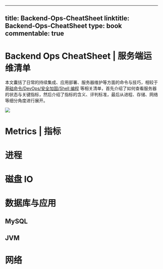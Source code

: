 
---
title: Backend-Ops-CheatSheet
linktitle: Backend-Ops-CheatSheet
type: book
commentable: true
---

# Backend Ops CheatSheet | 服务端运维清单

本文囊括了日常的持续集成、应用部署、服务器维护等方面的命令与技巧，相较于 [基础命令/DevOps/安全加固/Shell 编程](./Linux-Commands-CheatSheet.md) 等相关清单，首先介绍了如何查看服务器的状态与关键指标，然后介绍了指标的含义、评判标准，最后从进程、存储、网络等细分角度进行展开。

![](http://www.brendangregg.com/Perf/linux_perf_tools_full.svg)

# Metrics | 指标

# 进程

# 磁盘 IO

# 数据库与应用

## MySQL

## JVM

# 网络

    